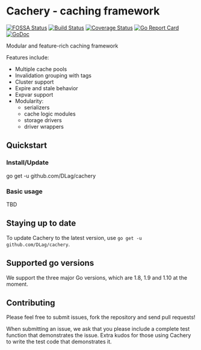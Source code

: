 Cachery - caching framework
================================

[![FOSSA Status](https://app.fossa.io/api/projects/git%2Bgithub.com%2FDLag%2Fcachery.svg?type=shield)](https://app.fossa.io/projects/git%2Bgithub.com%2FDLag%2Fcachery?ref=badge_shield)
[![Build Status](https://travis-ci.org/DLag/cachery.svg?branch=master)](https://travis-ci.org/DLag/cachery)
[![Coverage Status](https://coveralls.io/repos/github/DLag/cachery/badge.svg?branch=master)](https://coveralls.io/github/DLag/cachery?branch=master)
[![Go Report Card](https://goreportcard.com/badge/github.com/DLag/cachery)](https://goreportcard.com/report/github.com/DLag/cachery)
[![GoDoc](https://godoc.org/github.com/DLag/cachery?status.svg)](http://godoc.org/github.com/DLag/cachery)

Modular and feature-rich caching framework

Features include:

* Multiple cache pools
* Invalidation grouping with tags
* Cluster support
* Expire and stale behavior
* Expvar support
* Modularity:
  * serializers
  * cache logic modules
  * storage drivers
  * driver wrappers

## Quickstart
### Install/Update
 go get -u github.com/DLag/cachery
### Basic usage
TBD

## Staying up to date

To update Cachery to the latest version, use `go get -u github.com/DLag/cachery`.

## Supported go versions

We support the three major Go versions, which are 1.8, 1.9 and 1.10 at the moment.

## Contributing

Please feel free to submit issues, fork the repository and send pull requests!

When submitting an issue, we ask that you please include a complete test function that demonstrates the issue.  Extra kudos for those using Cachery to write the test code that demonstrates it.